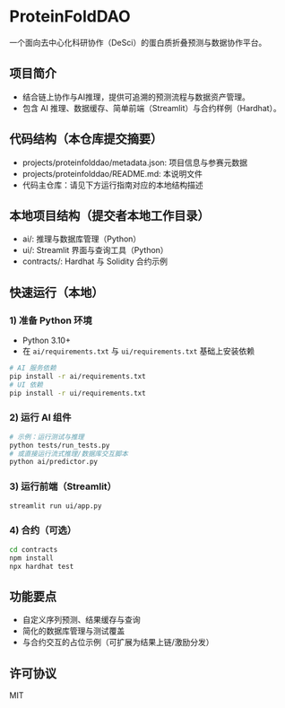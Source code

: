 # ProteinFoldDAO

一个面向去中心化科研协作（DeSci）的蛋白质折叠预测与数据协作平台。

## 项目简介
- 结合链上协作与AI推理，提供可追溯的预测流程与数据资产管理。
- 包含 AI 推理、数据缓存、简单前端（Streamlit）与合约样例（Hardhat）。

## 代码结构（本仓库提交摘要）
- projects/proteinfolddao/metadata.json: 项目信息与参赛元数据
- projects/proteinfolddao/README.md: 本说明文件
- 代码主仓库：请见下方运行指南对应的本地结构描述

## 本地项目结构（提交者本地工作目录）
- ai/: 推理与数据库管理（Python）
- ui/: Streamlit 界面与查询工具（Python）
- contracts/: Hardhat 与 Solidity 合约示例

## 快速运行（本地）
### 1) 准备 Python 环境
- Python 3.10+
- 在 `ai/requirements.txt` 与 `ui/requirements.txt` 基础上安装依赖

```bash
# AI 服务依赖
pip install -r ai/requirements.txt
# UI 依赖
pip install -r ui/requirements.txt
```

### 2) 运行 AI 组件
```bash
# 示例：运行测试与推理
python tests/run_tests.py
# 或直接运行流式推理/数据库交互脚本
python ai/predictor.py
```

### 3) 运行前端（Streamlit）
```bash
streamlit run ui/app.py
```

### 4) 合约（可选）
```bash
cd contracts
npm install
npx hardhat test
```

## 功能要点
- 自定义序列预测、结果缓存与查询
- 简化的数据库管理与测试覆盖
- 与合约交互的占位示例（可扩展为结果上链/激励分发）

## 许可协议
MIT
